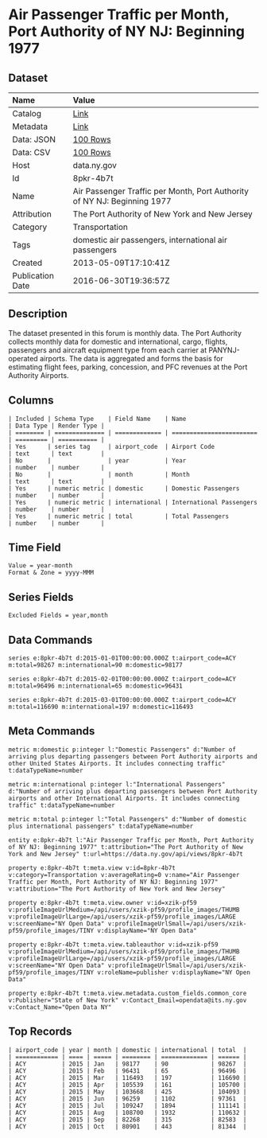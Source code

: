 # Air Passenger Traffic per Month, Port Authority of NY NJ: Beginning 1977

## Dataset

| Name | Value |
| :--- | :---- |
| Catalog | [Link](https://catalog.data.gov/dataset/air-passenger-traffic-per-month-port-authority-of-ny-nj-beginning-1977) |
| Metadata | [Link](https://data.ny.gov/api/views/8pkr-4b7t) |
| Data: JSON | [100 Rows](https://data.ny.gov/api/views/8pkr-4b7t/rows.json?max_rows=100) |
| Data: CSV | [100 Rows](https://data.ny.gov/api/views/8pkr-4b7t/rows.csv?max_rows=100) |
| Host | data.ny.gov |
| Id | 8pkr-4b7t |
| Name | Air Passenger Traffic per Month, Port Authority of NY NJ: Beginning 1977 |
| Attribution | The Port Authority of New York and New Jersey |
| Category | Transportation |
| Tags | domestic air passengers, international air passengers |
| Created | 2013-05-09T17:10:41Z |
| Publication Date | 2016-06-30T19:36:57Z |

## Description

The dataset presented in this forum is monthly data. The Port Authority  collects monthly data for domestic and international, cargo, flights, passengers and aircraft equipment type from each carrier at PANYNJ-operated airports. The data is aggregated and forms the basis for estimating flight fees, parking, concession, and PFC revenues at the Port Authority Airports.

## Columns

```ls
| Included | Schema Type    | Field Name    | Name                     | Data Type | Render Type |
| ======== | ============== | ============= | ======================== | ========= | =========== |
| Yes      | series tag     | airport_code  | Airport Code             | text      | text        |
| No       |                | year          | Year                     | number    | number      |
| No       |                | month         | Month                    | text      | text        |
| Yes      | numeric metric | domestic      | Domestic Passengers      | number    | number      |
| Yes      | numeric metric | international | International Passengers | number    | number      |
| Yes      | numeric metric | total         | Total Passengers         | number    | number      |
```

## Time Field

```ls
Value = year-month
Format & Zone = yyyy-MMM
```

## Series Fields

```ls
Excluded Fields = year,month
```

## Data Commands

```ls
series e:8pkr-4b7t d:2015-01-01T00:00:00.000Z t:airport_code=ACY m:total=98267 m:international=90 m:domestic=98177

series e:8pkr-4b7t d:2015-02-01T00:00:00.000Z t:airport_code=ACY m:total=96496 m:international=65 m:domestic=96431

series e:8pkr-4b7t d:2015-03-01T00:00:00.000Z t:airport_code=ACY m:total=116690 m:international=197 m:domestic=116493
```

## Meta Commands

```ls
metric m:domestic p:integer l:"Domestic Passengers" d:"Number of arriving plus departing passengers between Port Authority airports and other United States Airports. It includes connecting traffic" t:dataTypeName=number

metric m:international p:integer l:"International Passengers" d:"Number of arriving plus departing passengers between Port Authority airports and other International Airports. It includes connecting traffic" t:dataTypeName=number

metric m:total p:integer l:"Total Passengers" d:"Number of domestic plus international passengers" t:dataTypeName=number

entity e:8pkr-4b7t l:"Air Passenger Traffic per Month, Port Authority of NY NJ: Beginning 1977" t:attribution="The Port Authority of New York and New Jersey" t:url=https://data.ny.gov/api/views/8pkr-4b7t

property e:8pkr-4b7t t:meta.view v:id=8pkr-4b7t v:category=Transportation v:averageRating=0 v:name="Air Passenger Traffic per Month, Port Authority of NY NJ: Beginning 1977" v:attribution="The Port Authority of New York and New Jersey"

property e:8pkr-4b7t t:meta.view.owner v:id=xzik-pf59 v:profileImageUrlMedium=/api/users/xzik-pf59/profile_images/THUMB v:profileImageUrlLarge=/api/users/xzik-pf59/profile_images/LARGE v:screenName="NY Open Data" v:profileImageUrlSmall=/api/users/xzik-pf59/profile_images/TINY v:displayName="NY Open Data"

property e:8pkr-4b7t t:meta.view.tableauthor v:id=xzik-pf59 v:profileImageUrlMedium=/api/users/xzik-pf59/profile_images/THUMB v:profileImageUrlLarge=/api/users/xzik-pf59/profile_images/LARGE v:screenName="NY Open Data" v:profileImageUrlSmall=/api/users/xzik-pf59/profile_images/TINY v:roleName=publisher v:displayName="NY Open Data"

property e:8pkr-4b7t t:meta.view.metadata.custom_fields.common_core v:Publisher="State of New York" v:Contact_Email=opendata@its.ny.gov v:Contact_Name="Open Data NY"
```

## Top Records

```ls
| airport_code | year | month | domestic | international | total  | 
| ============ | ==== | ===== | ======== | ============= | ====== | 
| ACY          | 2015 | Jan   | 98177    | 90            | 98267  | 
| ACY          | 2015 | Feb   | 96431    | 65            | 96496  | 
| ACY          | 2015 | Mar   | 116493   | 197           | 116690 | 
| ACY          | 2015 | Apr   | 105539   | 161           | 105700 | 
| ACY          | 2015 | May   | 103668   | 425           | 104093 | 
| ACY          | 2015 | Jun   | 96259    | 1102          | 97361  | 
| ACY          | 2015 | Jul   | 109247   | 1894          | 111141 | 
| ACY          | 2015 | Aug   | 108700   | 1932          | 110632 | 
| ACY          | 2015 | Sep   | 82268    | 315           | 82583  | 
| ACY          | 2015 | Oct   | 80901    | 443           | 81344  | 
```